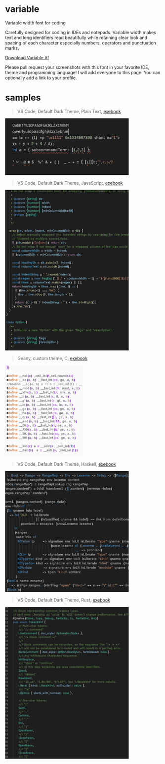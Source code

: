 # variable
Variable width font for coding

Carefully designed for coding in IDEs and notepads. Variable width makes text and long identifiers read beautifully while retaining clear look and spacing of each character especially numbers, operators and punctuation marks.

[Download Variable.ttf](https://github.com/exebook/variable/raw/main/Variable.ttf)

Please pull request your screenshots with this font in your favorite IDE, theme and programming language! I will add everyone to this page. You can optionally add a link to your profile.


# samples

> VS Code, Default Dark Theme, Plain Text, [exebook](https://github.com/exebook)

<img src="sample.png" width="400"/>

> VS Code, Default Dark Theme, JavaScript, [exebook](https://github.com/exebook)

<img src="sample1.png" width="400"/>

> Geany, custom theme, C, [exebook](https://github.com/exebook)

<img src="sample2.png" width="250"/>

> VS Code, Default Dark Theme, Haskell, [exebook](https://github.com/exebook)

<img src="sample3.png" width="400"/>

> VS Code, Default Dark Theme, Rust, [exebook](https://github.com/exebook)

<img src="sample4.png" width="400"/>

